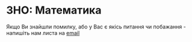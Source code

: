 #  ЗНО: Математика
Якщо Ви знайшли помилку, або у Вас є якісь питання чи побажання - напишіть нам листа на [email](mailto:znomathapp@gmail.com)

